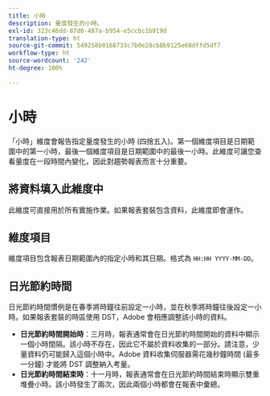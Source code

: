 ```yaml
---
title: 小時
description: 量度發生的小時。
exl-id: 323c46dd-87d0-487a-b954-e5ccbc1b919d
translation-type: ht
source-git-commit: 549258b0168733c7b0e28cb8b9125e68dffd5df7
workflow-type: ht
source-wordcount: '242'
ht-degree: 100%

---
```


# 小時

「小時」維度會報告指定量度發生的小時 (四捨五入)。第一個維度項目是日期範圍中的第一小時，最後一個維度項目是日期範圍中的最後一小時。此維度可讓您查看量度在一段時間內變化，因此對趨勢報表而言十分重要。

## 將資料填入此維度中

此維度可直接用於所有實施作業。如果報表套裝包含資料，此維度即會運作。

## 維度項目

維度項目包含報表日期範圍內的指定小時和其日期。格式為 `HH:HH YYYY-MM-DD`。

## 日光節約時間

日光節約時間慣例是在春季將時鐘往前設定一小時，並在秋季將時鐘往後設定一小時。如果報表套裝的時區使用 DST，Adobe 會相應調整該小時的資料。

* **日光節約時間開始時**：三月時，報表通常會在日光節約時間開始的資料中顯示一個小時間隔。該小時不存在，因此它不屬於資料收集的一部分。請注意，少量資料仍可能歸入這個小時中。Adobe 資料收集伺服器需花幾秒鐘時間 (最多一分鐘) 才能將 DST 調整納入考量。
* **日光節約時間結束時**：十一月時，報表通常會在日光節約時間結束時顯示雙重堆疊小時。該小時發生了兩次，因此兩個小時都會在報表中彙總。
